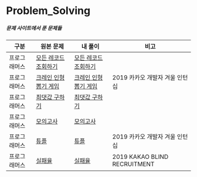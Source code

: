 # Problem_Solving

##### 문제 사이트에서 푼 문제들



| 구분                      | 원본 문제                                                    | 내 풀이                                                      | 비고                           |
| ------------------------- | ------------------------------------------------------------ | ------------------------------------------------------------ | ------------------------------ |
| 프로그래머스              | [모든 레코드 조회하기](https://programmers.co.kr/learn/courses/30/lessons/59034) | [모든 레코드 조회하기](./programmers/)                       |                                |
| 프로그래머스              | [크레인 인형뽑기 게임](https://programmers.co.kr/learn/courses/30/lessons/64061) | [크레인 인형뽑기 게임](./programmers/)                       | 2019 카카오 개발자 겨울 인턴십 |
| 프로그래머스              | [최댓값 구하기](https://programmers.co.kr/learn/courses/30/lessons/59415) | [최댓값 구하기](./programmers/)                              |                                |
| 프로그래머스              | [모의고사](https://programmers.co.kr/learn/courses/30/lessons/42840) | [모의고사](./programmers/)                                   |                                |
| 프로그래머스              | [튜플](https://programmers.co.kr/learn/courses/30/lessons/64065) | [튜플](./programmers/)                                       | 2019 카카오 개발자 겨울 인턴십 |
| 프로그래머스              | [실패율](https://programmers.co.kr/learn/courses/30/lessons/42889) | [실패율](./programmers/)                                     | 2019 KAKAO BLIND RECRUITMENT   |